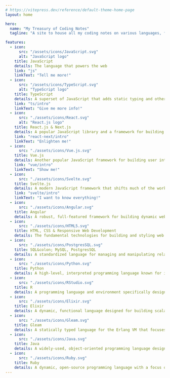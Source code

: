 ```yaml
---
# https://vitepress.dev/reference/default-theme-home-page
layout: home

hero:
  name: "My Treasury of Coding Notes"
  tagline: "A site to house all my coding notes on various languages, frameworks, and libraries that I came into contact with"

features:
  - icon:
      src: "/assets/icons/JavaScript.svg"
      alt: "JavaScript logo"
    title: JavaScript
    details: The language that powers the web
    link: "js"
    linkText: "Tell me more!"
  - icon:
      src: "/assets/icons/TypeScript.svg"
      alt: "TypeScript logo"
    title: TypeScript
    details: A superset of JavaScript that adds static typing and other features to enhance developer productivity and code quality
    link: "ts/intro"
    linkText: "Give me more info!"
  - icon:
      src: "./assets/icons/React.svg"
      alt: "React.js logo"
    title: React.js & Next.js
    details: A popular JavaScript library and a framework for building user interfaces with a component-based architecture
    link: "react-next/intro"
    linkText: "Enlighten me!"
  - icon:
      src: "./assets/icons/Vue.js.svg"
    title: Vue.js
    details: Another popular JavaScript framework for building user interfaces
    link: "vue/intro"
    linkText: "Show me!"
  - icon:
      src: "./assets/icons/Svelte.svg"
    title: Svelte.js
    details: A modern JavaScript framework that shifts much of the work to compile time, producing highly efficient, pure JavaScript code that directly manipulates the DOM
    link: "svelte/intro"
    linkText: "I want to know everything!"
  - icon:
      src: "./assets/icons/Angular.svg"
    title: Angular
    details: A robust, full-featured framework for building dynamic web applications, that uses TypeScript and provides extensive tools for developers (COMING SOON)
  - icon:
      src: "./assets/icons/HTML5.svg"
    title: HTML, CSS & Responsive Web Development
    details: The fundamental technologies for building and styling web pages (COMING SOON)
  - icon:
      src: "./assets/icons/PostgresSQL.svg"
    title: SQL&colon; MySQL, PostgresSQL
    details: A standardized language for managing and manipulating relational databases (COMING SOON)
  - icon:
      src: "./assets/icons/Python.svg"
    title: Python
    details: A high-level, interpreted programming language known for its readability, simplicity, and vast ecosystem of libraries and frameworks (COMING SOON)
  - icon:
      src: "./assets/icons/RStudio.svg"
    title: R
    details: A programming language and environment specifically designed for statistical computing, data analysis, and graphical representation of data (COMING SOON)
  - icon:
      src: "./assets/icons/Elixir.svg"
    title: Elixir
    details: A dynamic, functional language designed for building scalable and maintainable applications, running on the Erlang VM (COMING SOON)
  - icon:
      src: "./assets/icons/Gleam.svg"
    title: Gleam
    details: A statically typed language for the Erlang VM that focuses on being small and simple, while offering strong guarantees about the reliability of code  (COMING SOON)
  - icon:
      src: "./assets/icons/Java.svg"
    title: Java
    details: A widely-used, object-oriented programming language designed to be platform-independent through the use of the Java Virtual Machine (COMING SOON)
  - icon:
      src: "./assets/icons/Ruby.svg"
    title: Ruby
    details: A dynamic, open-source programming language with a focus on simplicity and productivity, known for its elegant syntax (COMING SOON)
---
```

